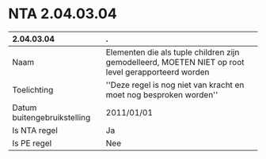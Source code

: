 # NTA 2.04.03.04

 2.04.03.04 | . 
 :--- | :--- 
 Naam | Elementen die als tuple children zijn gemodelleerd, MOETEN NIET op root level gerapporteerd worden 
 Toelichting | ''Deze regel is nog niet van kracht en moet nog besproken worden'' 
 Datum buitengebruikstelling | 2011/01/01 
 Is NTA regel | Ja 
 Is PE regel | Nee 

